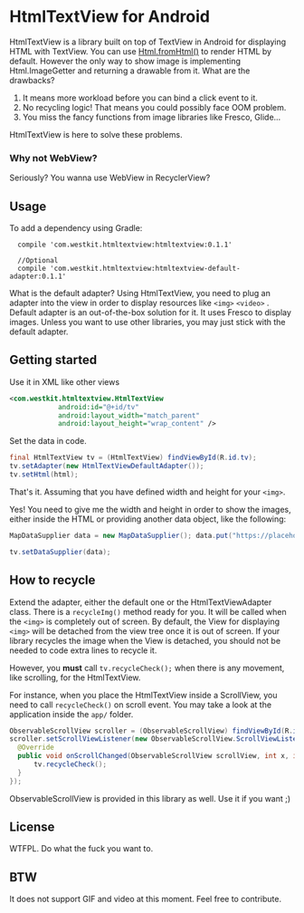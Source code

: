 # HtmlTextView for Android

HtmlTextView is a library built on top of TextView in Android for displaying HTML with TextView. You can use [Html.fromHtml()](https://developer.android.com/reference/android/text/Html.html#fromHtml(java.lang.String)) to render HTML by default. However the only way to show image is implementing Html.ImageGetter and returning a drawable from it. What are the drawbacks?

1. It means more workload before you can bind a click event to it.
2. No recycling logic! That means you could possibly face OOM problem.
3. You miss the fancy functions from image libraries like Fresco, Glide...

HtmlTextView is here to solve these problems.

### Why not WebView?

Seriously? You wanna use WebView in RecyclerView?


## Usage

To add a dependency using Gradle:

```
  compile 'com.westkit.htmltextview:htmltextview:0.1.1'
  
  //Optional
  compile 'com.westkit.htmltextview:htmltextview-default-adapter:0.1.1'
```

What is the default adapter? Using HtmlTextView, you need to plug an adapter into the view in order to display resources like `<img>` `<video>` . Default adapter is an out-of-the-box solution for it. It uses Fresco to display images. Unless you want to use other libraries, you may just stick with the default adapter.

## Getting started

Use it in XML like other views

```xml
<com.westkit.htmltextview.HtmlTextView
            android:id="@+id/tv"
            android:layout_width="match_parent"
            android:layout_height="wrap_content" />
```

Set the data in code.

```java
final HtmlTextView tv = (HtmlTextView) findViewById(R.id.tv);
tv.setAdapter(new HtmlTextViewDefaultAdapter());
tv.setHtml(html);
```

That's it. Assuming that you have defined width and height for your `<img>`.

Yes! You need to give me the width and height in order to show the images, either inside the HTML or providing another data object, like the following:

```java
MapDataSupplier data = new MapDataSupplier(); data.put("https://placehold.it/350x150", new ImgData(350, 150));

tv.setDataSupplier(data);
```

## How to recycle

Extend the adapter, either the default one or the HtmlTextViewAdapter class. There is a `recycleImg()` method ready for you. It will be called when the `<img>` is completely out of screen. By default, the View for displaying `<img>` will be detached from the view tree once it is out of screen. If your library recycles the image when the View is detached, you should not be needed to code extra lines to recycle it.

However, you **must** call `tv.recycleCheck();` when there is any movement, like scrolling, for the HtmlTextView.

For instance, when you place the HtmlTextView inside a ScrollView, you need to call `recycleCheck()` on scroll event. You may take a look at the application inside the `app/` folder.

```java
ObservableScrollView scroller = (ObservableScrollView) findViewById(R.id.scroller);
scroller.setScrollViewListener(new ObservableScrollView.ScrollViewListener() {
  @Override
  public void onScrollChanged(ObservableScrollView scrollView, int x, int y, int oldx, int oldy) {
      tv.recycleCheck();
  }
});
```

ObservableScrollView is provided in this library as well. Use it if you want ;)

## License

WTFPL. Do what the fuck you want to.

## BTW

It does not support GIF and video at this moment. Feel free to contribute.